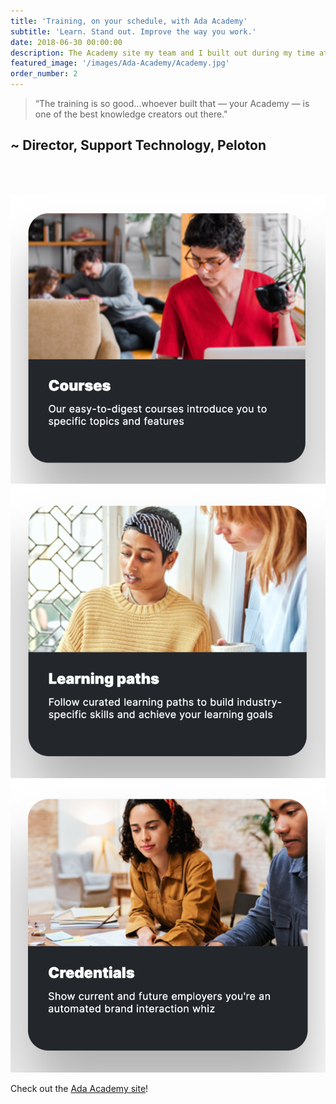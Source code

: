 ```yaml
---
title: 'Training, on your schedule, with Ada Academy'
subtitle: 'Learn. Stand out. Improve the way you work.'
date: 2018-06-30 00:00:00
description: The Academy site my team and I built out during my time at Ada
featured_image: '/images/Ada-Academy/Academy.jpg'
order_number: 2
---
```



> “The training is so good...whoever built that — your Academy — is one of the best knowledge creators out there."

## ~ Director, Support Technology, Peloton

<br><br>

<div class="gallery" data-columns="1">
	<img src="/images/Ada-Academy/courses.png">
	<img src="/images/Ada-Academy/learning-path.png">
    <img src="/images/Ada-Academy/credential.png">
</div>



Check out the [Ada Academy site](https://www.ada-education.com/pages/about-acx-academy)!

